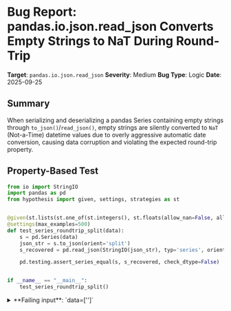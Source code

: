 # Bug Report: pandas.io.json.read_json Converts Empty Strings to NaT During Round-Trip

**Target**: `pandas.io.json.read_json`
**Severity**: Medium
**Bug Type**: Logic
**Date**: 2025-09-25

## Summary

When serializing and deserializing a pandas Series containing empty strings through `to_json()`/`read_json()`, empty strings are silently converted to `NaT` (Not-a-Time) datetime values due to overly aggressive automatic date conversion, causing data corruption and violating the expected round-trip property.

## Property-Based Test

```python
from io import StringIO
import pandas as pd
from hypothesis import given, settings, strategies as st


@given(st.lists(st.one_of(st.integers(), st.floats(allow_nan=False, allow_infinity=False), st.text()), min_size=1, max_size=20))
@settings(max_examples=500)
def test_series_roundtrip_split(data):
    s = pd.Series(data)
    json_str = s.to_json(orient='split')
    s_recovered = pd.read_json(StringIO(json_str), typ='series', orient='split')

    pd.testing.assert_series_equal(s, s_recovered, check_dtype=False)


if __name__ == "__main__":
    test_series_roundtrip_split()
```

<details>

<summary>
**Failing input**: `data=['']`
</summary>
```
Traceback (most recent call last):
  File "/home/npc/pbt/agentic-pbt/worker_/37/hypo.py", line 17, in <module>
    test_series_roundtrip_split()
    ~~~~~~~~~~~~~~~~~~~~~~~~~~~^^
  File "/home/npc/pbt/agentic-pbt/worker_/37/hypo.py", line 7, in test_series_roundtrip_split
    @settings(max_examples=500)
                   ^^^
  File "/home/npc/miniconda/lib/python3.13/site-packages/hypothesis/core.py", line 2124, in wrapped_test
    raise the_error_hypothesis_found
  File "/home/npc/pbt/agentic-pbt/worker_/37/hypo.py", line 13, in test_series_roundtrip_split
    pd.testing.assert_series_equal(s, s_recovered, check_dtype=False)
    ~~~~~~~~~~~~~~~~~~~~~~~~~~~~~~^^^^^^^^^^^^^^^^^^^^^^^^^^^^^^^^^^^
  File "/home/npc/miniconda/lib/python3.13/site-packages/pandas/_testing/asserters.py", line 1091, in assert_series_equal
    _testing.assert_almost_equal(
    ~~~~~~~~~~~~~~~~~~~~~~~~~~~~^
        left._values,
        ^^^^^^^^^^^^^
    ...<5 lines>...
        index_values=left.index,
        ^^^^^^^^^^^^^^^^^^^^^^^^
    )
    ^
  File "pandas/_libs/testing.pyx", line 55, in pandas._libs.testing.assert_almost_equal
  File "pandas/_libs/testing.pyx", line 173, in pandas._libs.testing.assert_almost_equal
  File "/home/npc/miniconda/lib/python3.13/site-packages/pandas/_testing/asserters.py", line 620, in raise_assert_detail
    raise AssertionError(msg)
AssertionError: Series are different

Series values are different (100.0 %)
[index]: [0]
[left]:  []
[right]: <DatetimeArray>
['NaT']
Length: 1, dtype: datetime64[ns]
At positional index 0, first diff:  != NaT
Falsifying example: test_series_roundtrip_split(
    data=[''],
)
Explanation:
    These lines were always and only run by failing examples:
        /home/npc/miniconda/lib/python3.13/site-packages/numpy/_core/_dtype.py:364
        /home/npc/miniconda/lib/python3.13/site-packages/pandas/_config/config.py:138
        /home/npc/miniconda/lib/python3.13/site-packages/pandas/_config/config.py:628
        /home/npc/miniconda/lib/python3.13/site-packages/pandas/_config/config.py:659
        /home/npc/miniconda/lib/python3.13/site-packages/pandas/_config/config.py:685
        (and 35 more with settings.verbosity >= verbose)
```
</details>

## Reproducing the Bug

```python
from io import StringIO
import pandas as pd

s = pd.Series([''])
print(f"Original Series:\n{s}")
print(f"Original dtype: {s.dtype}")
print(f"Original value: {s.iloc[0]!r}")

json_str = s.to_json(orient='split')
print(f"\nJSON: {json_str}")

s_recovered = pd.read_json(StringIO(json_str), typ='series', orient='split')
print(f"\nRecovered Series:\n{s_recovered}")
print(f"Recovered dtype: {s_recovered.dtype}")
print(f"Recovered value: {s_recovered.iloc[0]!r}")

# Also test with convert_dates=False to verify the workaround
print("\n=== With convert_dates=False ===")
s_recovered_no_convert = pd.read_json(StringIO(json_str), typ='series', orient='split', convert_dates=False)
print(f"Recovered Series (no convert):\n{s_recovered_no_convert}")
print(f"Recovered dtype (no convert): {s_recovered_no_convert.dtype}")
print(f"Recovered value (no convert): {s_recovered_no_convert.iloc[0]!r}")
```

<details>

<summary>
Empty string '' becomes NaT after JSON round-trip
</summary>
```
Original Series:
0
dtype: object
Original dtype: object
Original value: ''

JSON: {"name":null,"index":[0],"data":[""]}

Recovered Series:
0   NaT
dtype: datetime64[ns]
Recovered dtype: datetime64[ns]
Recovered value: NaT

=== With convert_dates=False ===
Recovered Series (no convert):
0
dtype: object
Recovered dtype (no convert): object
Recovered value (no convert): ''
```
</details>

## Why This Is A Bug

This behavior violates fundamental expectations and causes data corruption:

1. **Empty strings are not dates**: An empty string ('') is not a valid representation of any date or time in any standard format (ISO 8601, RFC 3339, etc.). Converting it to NaT is semantically incorrect.

2. **Violates round-trip property**: A core expectation for JSON serialization is that `deserialize(serialize(x))` should equal `x` for supported types. This bug breaks that contract - the data that goes in is not what comes out.

3. **Silent data corruption**: The conversion happens without any warning or error. Users' data is silently modified, changing both the data type (object → datetime64[ns]) and the value ('' → NaT).

4. **Inconsistent with explicit conversion**: When explicitly converting with `pd.to_datetime('')`, pandas raises an error by default. Only with `errors='coerce'` does it return NaT. The JSON reader applies this coercion implicitly without user consent.

5. **Different semantic meaning**: An empty string and NaT have different meanings:
   - Empty string: "There is a value, and it is empty"
   - NaT: "There is no time value / missing temporal data"

   This distinction matters for data integrity and downstream processing.

## Relevant Context

The bug occurs because `read_json()` has `convert_dates=True` by default, which attempts to parse string values as dates. The date conversion logic appears to treat empty strings as parseable dates, likely because:

- The conversion attempts to coerce various string formats to dates
- Empty strings are being caught in this coercion logic
- There's no explicit check to exclude empty strings from date parsing

Documentation reference: [pandas.read_json](https://pandas.pydata.org/pandas-docs/stable/reference/api/pandas.read_json.html)

The workaround of setting `convert_dates=False` preserves empty strings correctly, confirming that the automatic date conversion is the root cause. However, this disables all automatic date conversion, which may not be desirable if the data contains actual date columns.

## Proposed Fix

The date conversion logic should explicitly check for and skip empty strings before attempting to parse them as dates. Here's a high-level approach:

```diff
--- a/pandas/io/json/_json.py
+++ b/pandas/io/json/_json.py
@@ -[date_conversion_method]
     def _try_convert_to_date(self, data):
         if self.convert_dates:
+            # Don't attempt to convert empty strings to dates
+            if isinstance(data, str) and data == '':
+                return data, False
+            # For array-like data, check for empty strings
+            if hasattr(data, '__iter__') and not isinstance(data, str):
+                if any(isinstance(x, str) and x == '' for x in data):
+                    # Don't convert if any empty strings present
+                    return data, False

             # Existing date conversion logic
             try:
                 converted = pd.to_datetime(data, errors='coerce')
```

A more robust fix would involve reviewing the entire date inference logic to ensure it only converts strings that actually look like dates (contain date-like patterns such as digits, hyphens, slashes, colons, etc.) rather than blindly attempting to parse all strings.